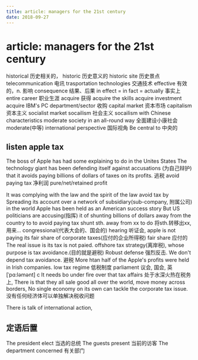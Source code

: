 ```yaml
---
title: article: managers for the 21st century
date: 2018-09-27
---
```

# article: managers for the 21st century
historical 历史相关的， historic 历史意义的
historic site 历史景点
telecommunication 电讯
trasportation technologies 交通技术
effective 有效的，n. 影响
    consequence 结果、后果
    in effect = in fact = actually 事实上
entire career 职业生涯
acquire 获得
    acquire the skills
    acquire investment 
    acquire  IBM's PC department/sector 收购
capital market 资本市场
    capitalism 资本主义
    socialist market
    socailism 社会主义
    socailism with Chinese characteristics
    moderate society  in an all-round way
        全面建设小康社会 moderate(中等)
international perspective 国际视角
Be central to  中央的

## listen apple tax
The boss of Apple has had some explaining to do in the Unites States
The technology giant has been defending itself against accusations (为自己辩护) that it avoids paying billions of dollars of taxes on its profits.
    逃税 avoid paying tax
    净利润 pure/net/retained profit

 It was complying with the law and the spirit of the law
avoid tax by Spreading its account over a network of subsidiary(sub-company, 附属公司) in the world
Apple has been held as an American success story
But US politicians are accusing(指挥) it of shunting billions of dollars away from the country to  to avoid paying tax
    shunt sth. away from xx to do 将sth.转移出xx, 用来...
congressional(代表大会的、国会的) hearing 听证会, apple is not paying its fair share of corporate taxes(应付的企业所得税)
                                                                          fair share 应付的
The real issue is its tax is not paied. 
offshore tax strategy(离岸税), whose purpose is tax avoidance.(目的就是避税)
Robust defense 强烈反击.
We don't depend tax avoidance. 避税
More htan half of the Apple's profits were held in Irish companies.
low tax regime 低税制度
    parliament 议会, 国会, 英 [ˈpɑ:ləmənt] c
It needs bo 
under fire over that tax affairs 处于水深火热在税务上, There is that they all sale good all over the world, move money across borders, 
No single economy on its own can tackle the corporate tax issue. 没有任何经济体可以单独解决税收问题

There is talk of international action, 

## 定语后置
The president elect  当选的总统
The guests present 当前的访客
The department concerned  有关部门